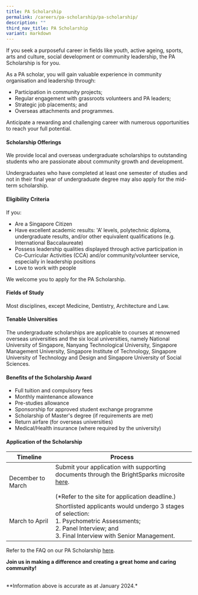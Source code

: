 ```yaml
---
title: PA Scholarship
permalink: /careers/pa-scholarship/pa-scholarship/
description: ""
third_nav_title: PA Scholarship
variant: markdown
---
```

If you seek a purposeful career in fields like youth, active ageing, sports, arts and culture, social development or community leadership, the PA Scholarship is for you.

As a PA scholar, you will gain valuable experience in community organisation and leadership through:
* Participation in community projects;
* Regular engagement with grassroots volunteers and PA leaders;
* Strategic job placements; and 
* Overseas attachments and programmes. 

Anticipate a rewarding and challenging career with numerous opportunities to reach your full potential. 

#### Scholarship Offerings

We provide local and overseas undergraduate scholarships to outstanding students who are passionate about community growth and development.

Undergraduates who have completed at least one semester of studies and not in their final year of undergraduate degree may also apply for the mid-term scholarship.

#### Eligibility Criteria

If you:

* Are a Singapore Citizen 
* Have excellent academic results: 'A’ levels, polytechnic diploma, undergraduate results, and/or other equivalent qualifications (e.g. International Baccalaureate)
* Possess leadership qualities displayed through active participation in Co-Curricular Activities (CCA) and/or community/volunteer service, especially in leadership positions
* Love to work with people

We welcome you to apply for the PA Scholarship.

#### Fields of Study

Most disciplines, except Medicine, Dentistry, Architecture and Law.

#### Tenable Universities

The undergraduate scholarships are applicable to courses at renowned overseas universities and the six local universities, namely National University of Singapore, Nanyang Technological University, Singapore Management University, Singapore Institute of Technology, Singapore University of Technology and Design and Singapore University of Social Sciences.

#### Benefits of the Scholarship Award

* Full tuition and compulsory fees 
* Monthly maintenance allowance 
* Pre-studies allowance 
* Sponsorship for approved student exchange programme
* Scholarship of Master's degree (if requirements are met)
* Return airfare (for overseas universities) 
* Medical/Health insurance (where required by the university)


####  Application of the Scholarship

| Timeline | Process |
| --------- | -------- |
| December to March | Submit your application with supporting documents through the BrightSparks microsite [here](https://brightsparks.com.sg/profile/PA/index.php). <br><br> (*Refer to the site for application deadline.)  |
| March to April | Shortlisted applicants would undergo 3 stages of selection: <br> 1. Psychometric Assessments; <br> 2. Panel Interview; and <br> 3. Final Interview with Senior Management.  |

Refer to the FAQ on our PA Scholarship [here](/files/Careers/FAQs%20on%20PA%20Scholarship(internet).pdf).

**Join us in making a difference and creating a great home and caring community!**

<br>**Information above is accurate as at January 2024.*<br>

